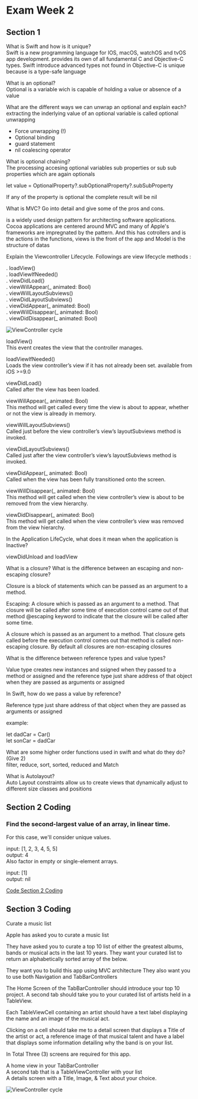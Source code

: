 # Exam Week 2

## Section 1

What is Swift and how is it unique?  
Swift is a new programming language for IOS, macOS, watchOS and tvOS app development. provides its own of all fundamental C and Objective-C types. 
Swift introduce advanced types not found in Objective-C is unique because is a type-safe language

What is an optional?  
Optional is a variable wich is capable of holding a value or absence of a value

What are the different ways we can unwrap an optional and explain each?  
extracting the inderlying value of an optional variable is called optional unwrapping

- Force unwrapping (!)
- Optional binding
- guard statement
- nil coalescing operator

What is optional chaining?  
The processing accesing optional variables sub properties or sub sub properties which are again optionals

let value = OptionalProperty?.subOptionalProperty?.subSubProperty

If any of the property is optional the complete result will be nil

What is MVC? Go into detail and give some of the pros and cons.  

is a widely used design pattern for architecting software applications. Cocoa applications are centered around MVC and many of Apple's frameworks are impregnated by the pattern. And this has cotrollers and is the actions in the functions, views is the front of the app and Model is the structure of datas

Explain the Viewcontroller Lifecycle.
Followings are view lifecycle methods :

. loadView()  
. loadViewIfNeeded()  
. viewDidLoad()  
. viewWillAppear(_ animated: Bool)  
. viewWillLayoutSubviews()  
. viewDidLayoutSubviews()  
. viewDidAppear(_ animated: Bool)  
. viewWillDisappear(_ animated: Bool)  
. viewDidDisappear(_ animated: Bool)  

![ViewController cycle](https://github.com/go0hum/home-work/blob/main/Home%20Work%20Day%206/img/viewcycle.png?raw=true)  

loadView()  
This event creates the view that the controller manages.

loadViewIfNeeded()  
Loads the view controller’s view if it has not already been set.
available from iOS >=9.0

viewDidLoad()  
Called after the view has been loaded.

viewWillAppear(_ animated: Bool)  
This method will get called every time the view is about to appear, whether or not the view is already in memory.

viewWillLayoutSubviews()  
Called just before the view controller’s view’s layoutSubviews method is invoked.

viewDidLayoutSubviews()  
Called just after the view controller’s view’s layoutSubviews method is invoked.

viewDidAppear(_ animated: Bool)  
Called when the view has been fully transitioned onto the screen.

viewWillDisappear(_ animated: Bool)  
This method will get called when the view controller’s view is about to be removed from the view hierarchy.

viewDidDisappear(_ animated: Bool)  
This method will get called when the view controller’s view was removed from the view hierarchy.


In the Application LifeCycle, what does it mean when the application is Inactive?  

viewDidUnload and loadView

What is a closure? What is the difference between an escaping and non-escaping closure?  

Closure is a block of statements which can be passed as an argument to a method. 

Escaping: A closure which is passed as an argument to a method. That closure will be called after some time of execution control came out of that method
@escaping keyword to indicate that the closure will be called after some time.

A closure which is passed as an argument to a method. That closure gets called before the execution control comes out that method is called non-escaping closure.
By default all closures are non-escaping closures

What is the difference between reference types and value types?  

Value type creates new instances and ssigned when they passed to a method or assigned and the 
reference type just share address of that object when they are passed as arguments or assigned


In Swift, how do we pass a value by reference?   

Reference type just share address of that object when they are passed as arguments or assigned  

example:  

let dadCar = Car()  
let sonCar = dadCar 


What are some higher order functions used in swift and what do they do? (Give 2)  
filter, reduce, sort, sorted, reduced and Match

What is Autolayout?  
Auto Layout constraints allow us to create views that dynamically adjust to different size classes and positions


## Section 2 Coding

### Find the second-largest value of an array, in linear time.
For this case, we'll consider unique values.

input: [1, 2, 3, 4, 5, 5]  
output: 4  
Also factor in empty or single-element arrays.  

input: [1]  
output: nil  

[Code Section 2 Coding](https://github.com/go0hum/home-work/tree/main/Home%20Work%20Day%206/section2coding%20exam%202)

## Section 3 Coding

Curate a music list

Apple has asked you to curate a music list

They have asked you to curate a top 10 list of either the greatest albums, bands or musical acts in the last 10 years. They want your curated list to return an alphabetically sorted array of the below.

They want you to build this app using MVC architecture
They also want you to use both Navigation and TabBarControllers

The Home Screen of the TabBarController should introduce your top 10 project. A second tab should take you to your curated list of artists held in a TableView.

Each TableViewCell containing an artist should have a text label displaying the name and an image of the musical act.

Clicking on a cell should take me to a detail screen that displays a Title of the artist or act, a reference image of that musical talent and have a label that displays some information detailing why the band is on your list.


In Total Three (3) screens are required for this app. 

A home view in your TabBarController  
A second tab that is a TableViewController with your list  
A details screen with a Title, Image, & Text about your choice.  

![ViewController cycle](https://github.com/go0hum/home-work/blob/main/Home%20Work%20Day%206/img/musiclist.png?raw=true)